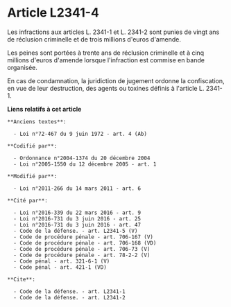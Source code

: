 # Article L2341-4

Les infractions aux articles L. 2341-1 et L. 2341-2 sont punies de vingt ans de réclusion criminelle et de trois millions
d'euros d'amende. 

Les peines sont portées à trente ans de réclusion criminelle et à cinq millions d'euros d'amende lorsque l'infraction est
commise en bande organisée. 

En cas de condamnation, la juridiction de jugement ordonne la confiscation, en vue de leur destruction, des agents ou toxines
définis à l'article L. 2341-1.

**Liens relatifs à cet article**

	**Anciens textes**:

	  - Loi n°72-467 du 9 juin 1972 - art. 4 (Ab)

	**Codifié par**:

	  - Ordonnance n°2004-1374 du 20 décembre 2004
	  - Loi n°2005-1550 du 12 décembre 2005 - art. 1

	**Modifié par**:

	  - Loi n°2011-266 du 14 mars 2011 - art. 6

	**Cité par**:

	  - Loi n°2016-339 du 22 mars 2016 - art. 9
	  - Loi n°2016-731 du 3 juin 2016 - art. 25
	  - Loi n°2016-731 du 3 juin 2016 - art. 47
	  - Code de la défense. - art. L2341-5 (V)
	  - Code de procédure pénale - art. 706-167 (V)
	  - Code de procédure pénale - art. 706-168 (VD)
	  - Code de procédure pénale - art. 706-73 (V)
	  - Code de procédure pénale - art. 78-2-2 (V)
	  - Code pénal - art. 321-6-1 (V)
	  - Code pénal - art. 421-1 (VD)

	**Cite**:

	  - Code de la défense. - art. L2341-1
	  - Code de la défense. - art. L2341-2
